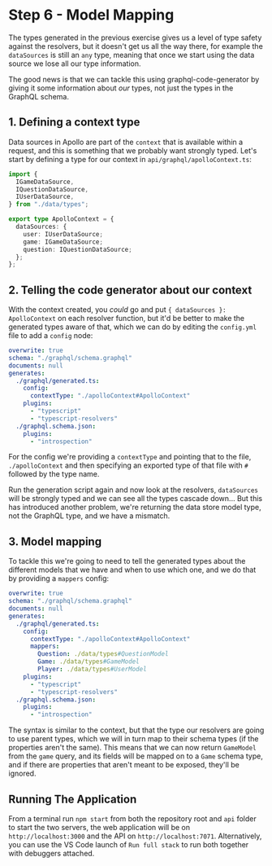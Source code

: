 # Step 6 - Model Mapping

The types generated in the previous exercise gives us a level of type safety against the resolvers, but it doesn't get us all the way there, for example the `dataSources` is still an `any` type, meaning that once we start using the data source we lose all our type information.

The good news is that we can tackle this using graphql-code-generator by giving it some information about _our_ types, not just the types in the GraphQL schema.

## 1. Defining a context type

Data sources in Apollo are part of the `context` that is available within a request, and this is something that we probably want strongly typed. Let's start by defining a type for our context in `api/graphql/apolloContext.ts`:

```typescript
import {
  IGameDataSource,
  IQuestionDataSource,
  IUserDataSource,
} from "./data/types";

export type ApolloContext = {
  dataSources: {
    user: IUserDataSource;
    game: IGameDataSource;
    question: IQuestionDataSource;
  };
};
```

## 2. Telling the code generator about our context

With the context created, you _could_ go and put `{ dataSources }: ApolloContext` on each resolver function, but it'd be better to make the generated types aware of that, which we can do by editing the `config.yml` file to add a `config` node:

```yml
overwrite: true
schema: "./graphql/schema.graphql"
documents: null
generates:
  ./graphql/generated.ts:
    config:
      contextType: "./apolloContext#ApolloContext"
    plugins:
      - "typescript"
      - "typescript-resolvers"
  ./graphql.schema.json:
    plugins:
      - "introspection"
```

For the config we're providing a `contextType` and pointing that to the file, `./apolloContext` and then specifying an exported type of that file with `#` followed by the type name.

Run the generation script again and now look at the resolvers, `dataSources` will be strongly typed and we can see all the types cascade down... But this has introduced another problem, we're returning the data store model type, not the GraphQL type, and we have a mismatch.

## 3. Model mapping

To tackle this we're going to need to tell the generated types about the different models that we have and when to use which one, and we do that by providing a `mappers` config:

```yml
overwrite: true
schema: "./graphql/schema.graphql"
documents: null
generates:
  ./graphql/generated.ts:
    config:
      contextType: "./apolloContext#ApolloContext"
      mappers:
        Question: ./data/types#QuestionModel
        Game: ./data/types#GameModel
        Player: ./data/types#UserModel
    plugins:
      - "typescript"
      - "typescript-resolvers"
  ./graphql.schema.json:
    plugins:
      - "introspection"
```

The syntax is similar to the context, but that the type our resolvers are going to use parent types, which we will in turn map to their schema types (if the properties aren't the same). This means that we can now return `GameModel` from the `game` query, and its fields will be mapped on to a `Game` schema type, and if there are properties that aren't meant to be exposed, they'll be ignored.

## Running The Application

From a terminal run `npm start` from both the repository root and `api` folder to start the two servers, the web application will be on `http://localhost:3000` and the API on `http://localhost:7071`. Alternatively, you can use the VS Code launch of `Run full stack` to run both together with debuggers attached.
